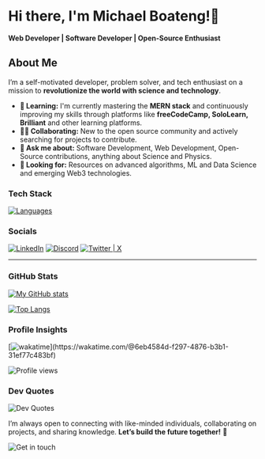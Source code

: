# Hi there, I'm Michael Boateng!👋

**Web Developer | Software Developer | Open-Source Enthusiast**

## About Me

I’m a self-motivated developer, problem solver, and tech enthusiast on a mission to **revolutionize the world with science and technology**.  

* **🧠 Learning:** I'm currently mastering the **MERN stack** and continuously improving my skills through platforms like **freeCodeCamp, SoloLearn, Brilliant** and other learning platforms.
* **👯‍♂️ Collaborating:** New to the open source community and actively searching for projects to contribute.
* **💬 Ask me about:** Software Development, Web Development, Open-Source contributions, anything about Science and Physics.
* **🤔 Looking for:** Resources on advanced algorithms, ML and Data Science and emerging Web3 technologies.

### Tech Stack

[![Languages](https://skillicons.dev/icons?i=js,html,css,python,typescript,nodejs,tailwind,bootstrap,scss,git,npm,yarn,postman,vscode,ubuntu,vercel,netlify,github&perline=6)](https://skillicons.dev)

### Socials
[![LinkedIn](https://skillicons.dev/icons?i=linkedin)](https://www.linkedin.com/in/michael-boateng-7003a025b/)
[![Discord](https://skillicons.dev/icons?i=discord)](https://discord.gg/x2K9SvJJ)
[![Twitter | X](https://skillicons.dev/icons?i=twitter)](https://x.com/millyXcode)

<hr/>

### GitHub Stats

[![My GitHub stats](https://github-readme-stats.vercel.app/api?username=michaelboateng1&show_icons=true&theme=tokyonight)](https://github.com/michaelboateng1/github-readme-stats)

[![Top Langs](https://github-readme-stats.vercel.app/api/top-langs/?username=michaelboateng1&layout=donut)](https://github.com/michaelboateng1/github-readme-stats)

### Profile Insights

[![wakatime](https://wakatime.com/badge/user/6eb4584d-f297-4876-b3b1-31ef77c483bf.svg?)](https://wakatime.com/@6eb4584d-f297-4876-b3b1-31ef77c483bf)

![Profile views](https://komarev.com/ghpvc/?username=michaelboateng1)


<!-- TODO: and add some svg image and the dev quots -->
### Dev Quotes
![Dev Quotes](https://quotes-github-readme.vercel.app/api?type=horizontal)


I’m always open to connecting with like-minded individuals, collaborating on projects, and sharing knowledge. **Let’s build the future together!** 🚀 

![Get in touch](https://octodex.github.com/images/daftpunktocat-thomas.gif)